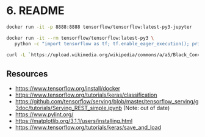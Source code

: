 # 6. README

```bash
docker run -it -p 8888:8888 tensorflow/tensorflow:latest-py3-jupyter

docker run -it --rm tensorflow/tensorflow:latest-py3 \
   python -c "import tensorflow as tf; tf.enable_eager_execution(); print(tf.reduce_sum(tf.random_normal([1000, 1000])))"

curl -L `https://upload.wikimedia.org/wikipedia/commons/a/a5/Black_Converse_sneakers.JPG -o sneakers.jpg`
```

## Resources
- https://www.tensorflow.org/install/docker
- https://www.tensorflow.org/tutorials/keras/classification
- https://github.com/tensorflow/serving/blob/master/tensorflow_serving/g3doc/tutorials/Serving_REST_simple.ipynb (Note: out of date)
- https://www.pylint.org/
- https://matplotlib.org/3.1.1/users/installing.html
- https://www.tensorflow.org/tutorials/keras/save_and_load

